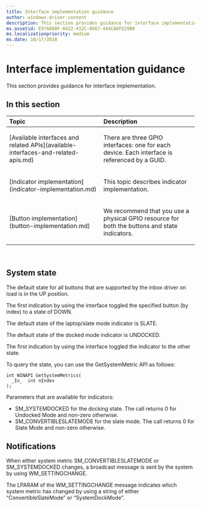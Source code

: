 ```yaml
---
title: Interface implementation guidance
author: windows-driver-content
description: This section provides guidance for interface implementation.
ms.assetid: E97A880F-0422-432C-8567-444CA6FD2980
ms.localizationpriority: medium
ms.date: 10/17/2018
---
```


# Interface implementation guidance


This section provides guidance for interface implementation.

## <span id="in_this_section"></span>In this section


<table>
<colgroup>
<col width="50%" />
<col width="50%" />
</colgroup>
<thead>
<tr class="header">
<th align="left">Topic</th>
<th align="left">Description</th>
</tr>
</thead>
<tbody>
<tr class="odd">
<td align="left"><p>[Available interfaces and related APIs](available-interfaces-and-related-apis.md)</p></td>
<td align="left"><p>There are three GPIO interfaces: one for each device. Each interface is referenced by a GUID.</p></td>
</tr>
<tr class="even">
<td align="left"><p>[Indicator implementation](indicator-implementation.md)</p></td>
<td align="left"><p>This topic describes indicator implementation.</p></td>
</tr>
<tr class="odd">
<td align="left"><p>[Button implementation](button-implementation.md)</p></td>
<td align="left"><p>We recommend that you use a physical GPIO resource for both the buttons and state indicators.</p></td>
</tr>
</tbody>
</table>

 

## <span id="System_state"></span><span id="system_state"></span><span id="SYSTEM_STATE"></span>System state


The default state for all buttons that are supported by the inbox driver on load is in the UP position.

The first indication by using the interface toggled the specified button (by index) to a state of DOWN.

The default state of the laptop/slate mode indicator is SLATE.

The default state of the docked mode indicator is UNDOCKED.

The first indication by using the interface toggled the indicator to the other state.

To query the state, you can use the GetSystemMetric API as follows:

``` syntax
int WINAPI GetSystemMetrics(
  _In_  int nIndex
);
```

Parameters that are available for indicators:

-   SM\_SYSTEMDOCKED for the docking state. The call returns 0 for Undocked Mode and non-zero otherwise.
-   SM\_CONVERTIBLESLATEMODE for the slate mode. The call returns 0 for Slate Mode and non-zero otherwise.

## <span id="Notifications"></span><span id="notifications"></span><span id="NOTIFICATIONS"></span>Notifications


When either system metric SM\_CONVERTIBLESLATEMODE or SM\_SYSTEMDOCKED changes, a broadcast message is sent by the system by using WM\_SETTINGCHANGE.

The LPARAM of the WM\_SETTINGCHANGE message indicates which system metric has changed by using a string of either “ConvertibleSlateMode” or “SystemDockMode”.

 

 




